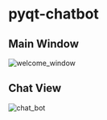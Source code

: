 # pyqt-chatbot

## Main Window

![welcome_window](https://user-images.githubusercontent.com/54235418/156582442-f281359a-4d1c-43e8-b795-721c556e34b8.png)


## Chat View

![chat_bot](https://user-images.githubusercontent.com/54235418/156582108-143c091c-9ac0-40e7-b2fb-aaa7817185b3.png)
